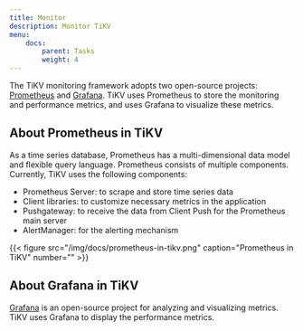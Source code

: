 ```yaml
---
title: Monitor
description: Monitor TiKV
menu:
    docs:
        parent: Tasks
        weight: 4
---
```


The TiKV monitoring framework adopts two open-source projects: [Prometheus](https://github.com/prometheus/prometheus) and [Grafana](https://github.com/grafana/grafana). TiKV uses Prometheus to store the monitoring and performance metrics, and uses Grafana to visualize these metrics.

## About Prometheus in TiKV

As a time series database, Prometheus has a multi-dimensional data model and flexible query language. Prometheus consists of multiple components. Currently, TiKV uses the following components:

- Prometheus Server: to scrape and store time series data
- Client libraries: to customize necessary metrics in the application
- Pushgateway: to receive the data from Client Push for the Prometheus main server
- AlertManager: for the alerting mechanism

{{< figure
    src="/img/docs/prometheus-in-tikv.png"
    caption="Prometheus in TiKV"
    number="" >}}

## About Grafana in TiKV

[Grafana](https://github.com/grafana/grafana) is an open-source project for analyzing and visualizing metrics. TiKV uses Grafana to display the performance metrics.